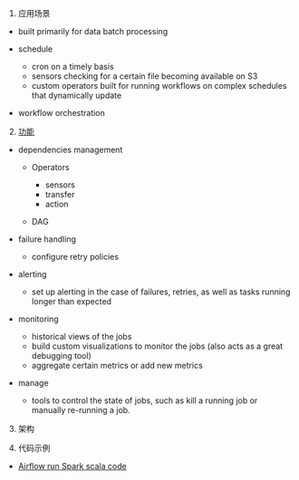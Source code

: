 1. 应用场景
  - built primarily for data batch processing
 
  - schedule 
    - cron on a timely basis
    - sensors checking for a certain file becoming available on S3 
    - custom operators built for running workflows on complex schedules that dynamically update
    
  - workflow orchestration


2. [功能](https://robinhood.engineering/why-robinhood-uses-airflow-aed13a9a90c8)
  - dependencies management
    - Operators
      - sensors
      - transfer
      - action
      
    - DAG

  - failure handling
    - configure retry policies

  - alerting
    - set up alerting in the case of failures, retries, as well as tasks running longer than expected

  - monitoring
    - historical views of the jobs
    - build custom visualizations to monitor the jobs (also acts as a great debugging tool)
    - aggregate certain metrics or add new metrics
    
  - manage
    - tools to control the state of jobs, such as kill a running job or manually re-running a job.
  



3. 架构
  
  
4. 代码示例
  - [Airflow run Spark scala code](https://stackoverflow.com/questions/39827804/how-to-run-spark-code-in-airflow)
